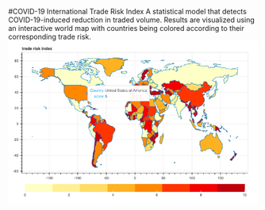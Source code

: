 #COVID-19 International Trade Risk Index
A statistical model that detects COVID-19-induced reduction in traded volume. Results are 
visualized using an interactive world map with countries being colored according to their corresponding trade risk.
![alt text](result.png)